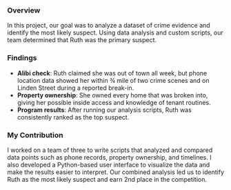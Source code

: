 ### Overview
In this project, our goal was to analyze a dataset of crime evidence and identify the most likely suspect. Using data analysis and custom scripts, our team determined that Ruth was the primary suspect.
### Findings
- **Alibi check**: Ruth claimed she was out of town all week, but phone location data showed her within ¾ mile of two crime scenes and on Linden Street during a reported break-in.
- **Property ownership**: She owned every home that was broken into, giving her possible inside access and knowledge of tenant routines.
- **Program results**: After running our analysis scripts, Ruth was consistently ranked as the top suspect.

### My Contribution
I worked on a team of three to write scripts that analyzed and compared data points such as phone records, property ownership, and timelines. I also developed a Python-based user interface to visualize the data and make the results easier to interpret. Our combined analysis led us to identify Ruth as the most likely suspect and earn 2nd place in the competition.
